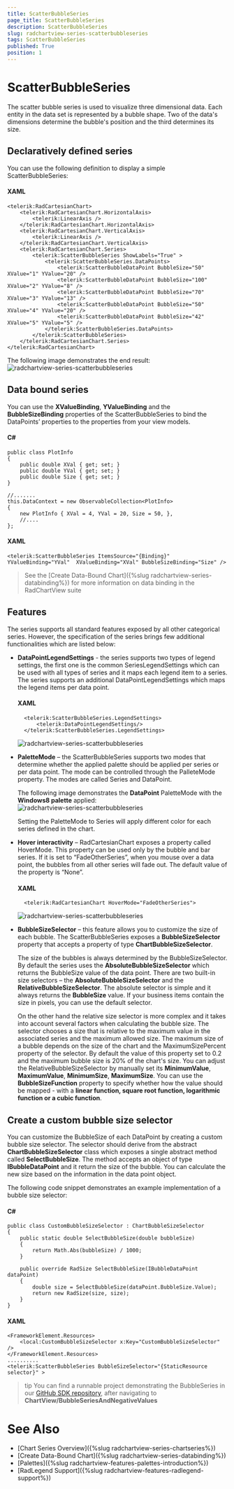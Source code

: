 ```yaml
---
title: ScatterBubbleSeries
page_title: ScatterBubbleSeries
description: ScatterBubbleSeries
slug: radchartview-series-scatterbubbleseries
tags: ScatterBubbleSeries
published: True
position: 1
---
```


# ScatterBubbleSeries

The scatter bubble series is used to visualize three dimensional data. Each entity in the data set is represented by a bubble shape. Two of the data's dimensions determine the bubble's position and the third determines its size.

## Declaratively defined series

You can use the following definition to display a simple ScatterBubbleSeries:

#### __XAML__
	<telerik:RadCartesianChart>
		<telerik:RadCartesianChart.HorizontalAxis>
			<telerik:LinearAxis />
		</telerik:RadCartesianChart.HorizontalAxis>
		<telerik:RadCartesianChart.VerticalAxis>
			<telerik:LinearAxis />
		</telerik:RadCartesianChart.VerticalAxis>
		<telerik:RadCartesianChart.Series>
			<telerik:ScatterBubbleSeries ShowLabels="True" >
				<telerik:ScatterBubbleSeries.DataPoints>
					<telerik:ScatterBubbleDataPoint BubbleSize="50" XValue="1" YValue="20" />
					<telerik:ScatterBubbleDataPoint BubbleSize="100" XValue="2" YValue="8" />
					<telerik:ScatterBubbleDataPoint BubbleSize="70" XValue="3" YValue="13" />
					<telerik:ScatterBubbleDataPoint BubbleSize="50" XValue="4" YValue="20" />
					<telerik:ScatterBubbleDataPoint BubbleSize="42" XValue="5" YValue="5" />
				</telerik:ScatterBubbleSeries.DataPoints>
			</telerik:ScatterBubbleSeries>
		</telerik:RadCartesianChart.Series>
	</telerik:RadCartesianChart>

The following image demonstrates the end result:
![radchartview-series-scatterbubbleseries](images/radchartview-series-scatterbubbleseries_01.png)

## Data bound series

You can use the __XValueBinding__, __YValueBinding__ and the __BubbleSizeBinding__ properties of the ScatterBubbleSeries to bind the DataPoints’ properties to the properties from your view models.

#### __C#__
	public class PlotInfo
	{
		public double XVal { get; set; }
		public double YVal { get; set; }
		public double Size { get; set; }
	}

	//.......
	this.DataContext = new ObservableCollection<PlotInfo>
	{
		new PlotInfo { XVal = 4, YVal = 20, Size = 50, },
		//....
	};
	
#### __XAML__
	<telerik:ScatterBubbleSeries ItemsSource="{Binding}" YValueBinding="YVal"  XValueBinding="XVal" BubbleSizeBinding="Size" />

>See the [Create Data-Bound Chart]({%slug radchartview-series-databinding%}) for more information on data binding in the RadChartView suite

## Features

The series supports all standard features exposed by all other categorical series. However, the specification of the series brings few additional functionalities which are listed below:

* __DataPointLegendSettings__ - the series supports two types of legend settings, the first one is the common SeriesLegendSettings which can be used with all types of series and it maps each legend item to a series. The series supports an additional DataPointLegendSettings which maps the legend items per data point. 

	#### __XAML__
		<telerik:ScatterBubbleSeries.LegendSettings>
			<telerik:DataPointLegendSettings/>
		</telerik:ScatterBubbleSeries.LegendSettings>

	![radchartview-series-scatterbubbleseries](images/radchartview-series-scatterbubbleseries_02.png)
	
* __PaletteMode__ – the ScatterBubbleSeries supports two modes that determine whether the applied palette should be applied per series or per data point. The mode can be controlled through the PalleteMode property. The modes are called Series and DataPoint.

	The following image demonstrates the __DataPoint__ PaletteMode with the __Windows8 palette__ applied:  
	![radchartview-series-scatterbubbleseries](images/radchartview-series-scatterbubbleseries_03.png)

	Setting the PaletteMode to Series will apply different color for each series defined in the chart.

* __Hover interactivity__ – RadCartesianChart exposes a property called HoverMode. This property can be used only by the bubble and bar series. If it is set to “FadeOtherSeries”, when you mouse over a data point, the bubbles from all other series will fade out. The default value of the property is “None”.

	#### __XAML__
		<telerik:RadCartesianChart HoverMode="FadeOtherSeries">
		
	![radchartview-series-scatterbubbleseries](images/radchartview-series-scatterbubbleseries_04.png)
	
* __BubbleSizeSelector__ – this feature allows you to customize the size of each bubble. The ScatterBubbleSeries exposes a __BubbleSizeSelector__ property that accepts a property of type __ChartBubbleSizeSelector__. 

	The size of the bubbles is always determined by the BubbleSizeSelector. By default the series uses the __AbsoluteBubbleSizeSelector__ which returns the BubbleSize value of the data point. There are two built-in size selectors – the __AbsoluteBubbleSizeSelector__ and the __RelativeBubbleSizeSelector__. The absolute selector is simple and it always returns the __BubbleSize__ value. If your business items contain the size in pixels, you can use the default selector. 

	On the other hand the relative size selector is more complex and it takes into account several factors when calculating the bubble size. The selector chooses a size that is relative to the maximum value in the associated series and the maximum allowed size. The maximum size of a bubble depends on the size of the chart and the MaximumSizePercent property of the selector.  By default the value of this property set to 0.2 and the maximum bubble size is 20% of the chart's size. You can adjust the RelativeBubbleSizeSelector by manually set its __MinimumValue__, __MaximumValue__, __MinimumSize__, __MaximumSize__. You can use the __BubbleSizeFunction__ property to specify whether how the value should be mapped - with a __linear function, square root function, logarithmic function or a cubic function__.

## Create a custom bubble size selector

You can customize the BubbleSize of each DataPoint by creating a custom bubble size selector. The selector should derive from the abstract __ChartBubbleSizeSelector__ class which exposes a single abstract method called __SelectBubbleSize__. The method accepts an object of type __IBubbleDataPoint__ and it return the size of the bubble. You can calculate the new size based on the information in the data point object.

The following code snippet demonstrates an example implementation of a bubble size selector:

#### __C#__
    public class CustomBubbleSizeSelector : ChartBubbleSizeSelector
    {
        public static double SelectBubbleSize(double bubbleSize)
        {
            return Math.Abs(bubbleSize) / 1000;
        }

        public override RadSize SelectBubbleSize(IBubbleDataPoint dataPoint)
        {    
            double size = SelectBubbleSize(dataPoint.BubbleSize.Value);                        
            return new RadSize(size, size);
        }
    }

#### __XAML__
	<FrameworkElement.Resources>
		<local:CustomBubbleSizeSelector x:Key="CustomBubbleSizeSelector" />
    </FrameworkElement.Resources>
	..........
    <telerik:ScatterBubbleSeries BubbleSizeSelector="{StaticResource selector}" >

>tip You can find a runnable project demonstrating the BubbleSeries in our [GitHub SDK repository](https://github.com/telerik/xaml-sdk), after navigating to __ChartView/BubbleSeriesAndNegativeValues__

# See Also
 * [Chart Series Overview]({%slug radchartview-series-chartseries%})
 * [Create Data-Bound Chart]({%slug radchartview-series-databinding%})
 * [Palettes]({%slug radchartview-features-palettes-introduction%}) 
 * [RadLegend Support]({%slug radchartview-features-radlegend-support%})
